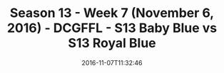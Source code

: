 ---
title: Season 13 - Week 7 (November 6, 2016) - DCGFFL - S13 Baby Blue vs S13 Royal
  Blue
teams-score:
- team: _teams/s13-baby-blue.md
  score: 48
- team: _teams/s13-royal-blue.md
  score: 18
mvp: J. Blaney (Baby Blue); R. LeCounte (Royal)
game-ball: A. Troy (Baby Blue); R. Coffer (Royal)
season: 13
week: 7
date: '2016-11-07T11:32:46'
pageid: season-13-week-7-november-6-2016-4809-vs-4827
---